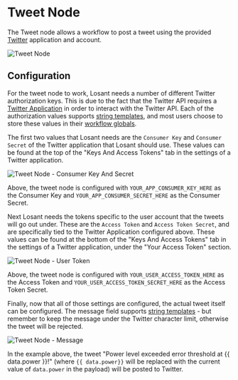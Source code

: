 # Tweet Node

The Tweet node allows a workflow to post a tweet using the provided [Twitter](https://twitter.com/) application and account.

![Tweet Node](/images/workflows/outputs/tweet-node.png "Tweet Node")

## Configuration

For the tweet node to work, Losant needs a number of different Twitter authorization keys.  This is due to the fact that the Twitter API requires a [Twitter Application](https://apps.twitter.com/app/new) in order to interact with the Twitter API.  Each of the authorization values supports [string templates](/workflows/accessing-payload-data/#string-templates), and most users choose to store these values in their [workflow globals](/workflows/overview/#workflow-globals).

The first two values that Losant needs are the `Consumer Key` and `Consumer Secret` of the Twitter application that Losant should use.  These values can be found at the top of the "Keys And Access Tokens" tab in the settings of a Twitter application.

![Tweet Node - Consumer Key And Secret](/images/workflows/outputs/tweet-node-consumer.png "Tweet Node - Consumer Key And Secret")

Above, the tweet node is configured with `YOUR_APP_CONSUMER_KEY_HERE` as the Consumer Key and `YOUR_APP_CONSUMER_SECRET_HERE` as the Consumer Secret.

Next Losant needs the tokens specific to the user account that the tweets will go out under.  These are the `Access Token` and `Access Token Secret`, and are specifically tied to the Twitter Application configured above.  These values can be found at the bottom of the "Keys And Access Tokens" tab in the settings of a Twitter application, under the "Your Access Token" section.

![Tweet Node - User Token](/images/workflows/outputs/tweet-node-user.png "Tweet Node - User Token")

Above, the tweet node is configured with `YOUR_USER_ACCESS_TOKEN_HERE` as the Access Token and `YOUR_USER_ACCESS_TOKEN_SECRET_HERE` as the Access Token Secret.

Finally, now that all of those settings are configured, the actual tweet itself can be configured. The message field supports [string templates](/workflows/accessing-payload-data/#string-templates) - but remember to keep the message under the Twitter character limit, otherwise the tweet will be rejected.

![Tweet Node - Message](/images/workflows/outputs/tweet-node-message.png "Tweet Node - Message")

In the example above, the tweet "Power level exceeded error threshold at {{ data.power }}!" (where `{{ data.power}}` will be replaced with the current value of `data.power` in the payload) will be posted to Twitter.
